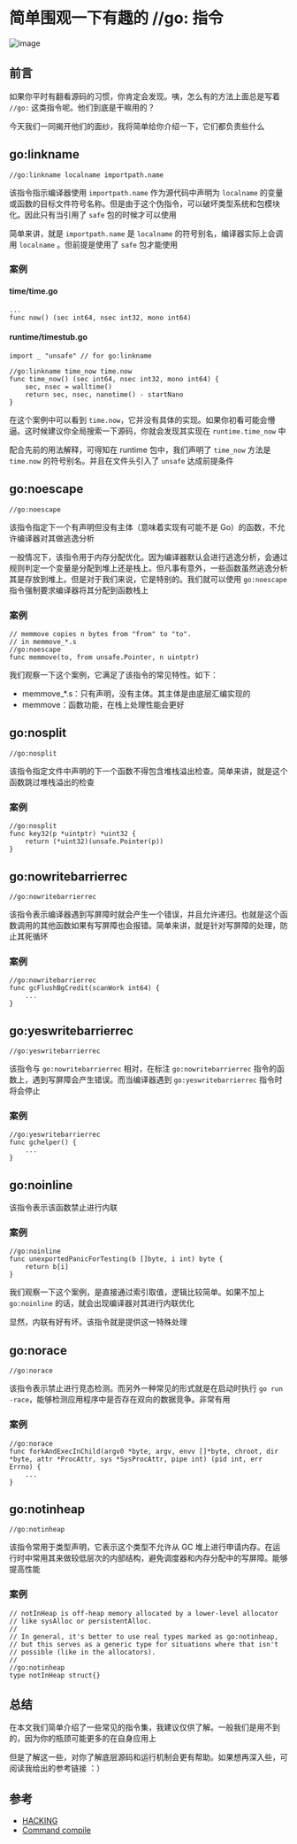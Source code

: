 # 简单围观一下有趣的 //go: 指令

![image](http://wx2.sinaimg.cn/large/006fVPCvly1g1m1bplu3mj30xc0m8myg.jpg)

## 前言

如果你平时有翻看源码的习惯，你肯定会发现。咦，怎么有的方法上面总是写着 `//go:`  这类指令呢。他们到底是干嘛用的？

今天我们一同揭开他们的面纱，我将简单给你介绍一下，它们都负责些什么

## go:linkname

```
//go:linkname localname importpath.name
```

该指令指示编译器使用 `importpath.name` 作为源代码中声明为 `localname` 的变量或函数的目标文件符号名称。但是由于这个伪指令，可以破坏类型系统和包模块化。因此只有当引用了 `safe` 包的时候才可以使用

简单来讲，就是 `importpath.name` 是 `localname` 的符号别名，编译器实际上会调用 `localname` 。但前提是使用了 `safe` 包才能使用

### 案例

#### time/time.go
```
...
func now() (sec int64, nsec int32, mono int64)
```

#### runtime/timestub.go
```
import _ "unsafe" // for go:linkname

//go:linkname time_now time.now
func time_now() (sec int64, nsec int32, mono int64) {
	sec, nsec = walltime()
	return sec, nsec, nanotime() - startNano
}
```

在这个案例中可以看到 `time.now`，它并没有具体的实现。如果你初看可能会懵逼。这时候建议你全局搜索一下源码，你就会发现其实现在 `runtime.time_now` 中

配合先前的用法解释，可得知在 runtime 包中，我们声明了 `time_now` 方法是 `time.now` 的符号别名。并且在文件头引入了 `unsafe` 达成前提条件

## go:noescape

```
//go:noescape
```

该指令指定下一个有声明但没有主体（意味着实现有可能不是 Go）的函数，不允许编译器对其做逃逸分析

一般情况下，该指令用于内存分配优化。因为编译器默认会进行逃逸分析，会通过规则判定一个变量是分配到堆上还是栈上。但凡事有意外，一些函数虽然逃逸分析其是存放到堆上。但是对于我们来说，它是特别的。我们就可以使用 `go:noescape` 指令强制要求编译器将其分配到函数栈上

### 案例

```
// memmove copies n bytes from "from" to "to".
// in memmove_*.s
//go:noescape
func memmove(to, from unsafe.Pointer, n uintptr)
```

我们观察一下这个案例，它满足了该指令的常见特性。如下：

- memmove_*.s：只有声明，没有主体。其主体是由底层汇编实现的
- memmove：函数功能，在栈上处理性能会更好

## go:nosplit

```
//go:nosplit
```

该指令指定文件中声明的下一个函数不得包含堆栈溢出检查。简单来讲，就是这个函数跳过堆栈溢出的检查


### 案例

```
//go:nosplit
func key32(p *uintptr) *uint32 {
	return (*uint32)(unsafe.Pointer(p))
}
```

## go:nowritebarrierrec

```
//go:nowritebarrierrec
```

该指令表示编译器遇到写屏障时就会产生一个错误，并且允许递归。也就是这个函数调用的其他函数如果有写屏障也会报错。简单来讲，就是针对写屏障的处理，防止其死循环

### 案例

```
//go:nowritebarrierrec
func gcFlushBgCredit(scanWork int64) {
    ...
}
```

## go:yeswritebarrierrec

```
//go:yeswritebarrierrec
```

该指令与 `go:nowritebarrierrec` 相对，在标注 `go:nowritebarrierrec` 指令的函数上，遇到写屏障会产生错误。而当编译器遇到 `go:yeswritebarrierrec` 指令时将会停止

### 案例

```
//go:yeswritebarrierrec
func gchelper() {
	...
}
```

## go:noinline

该指令表示该函数禁止进行内联

### 案例

```
//go:noinline
func unexportedPanicForTesting(b []byte, i int) byte {
	return b[i]
}
```

我们观察一下这个案例，是直接通过索引取值，逻辑比较简单。如果不加上 `go:noinline` 的话，就会出现编译器对其进行内联优化

显然，内联有好有坏。该指令就是提供这一特殊处理

## go:norace

```
//go:norace
```

该指令表示禁止进行竞态检测。而另外一种常见的形式就是在启动时执行 `go run -race`，能够检测应用程序中是否存在双向的数据竞争。非常有用

### 案例

```
//go:norace
func forkAndExecInChild(argv0 *byte, argv, envv []*byte, chroot, dir *byte, attr *ProcAttr, sys *SysProcAttr, pipe int) (pid int, err Errno) {
    ...
}
```

## go:notinheap

```
//go:notinheap
```

该指令常用于类型声明，它表示这个类型不允许从 GC 堆上进行申请内存。在运行时中常用其来做较低层次的内部结构，避免调度器和内存分配中的写屏障。能够提高性能

### 案例

```
// notInHeap is off-heap memory allocated by a lower-level allocator
// like sysAlloc or persistentAlloc.
//
// In general, it's better to use real types marked as go:notinheap,
// but this serves as a generic type for situations where that isn't
// possible (like in the allocators).
//
//go:notinheap
type notInHeap struct{}
```

## 总结

在本文我们简单介绍了一些常见的指令集，我建议仅供了解。一般我们是用不到的，因为你的瓶颈可能更多的在自身应用上

但是了解这一些，对你了解底层源码和运行机制会更有帮助。如果想再深入些，可阅读我给出的参考链接 ：）

## 参考

- [HACKING](https://github.com/golang/go/blob/master/src/runtime/HACKING.md)
- [Command compile](https://golang.org/cmd/compile/)
